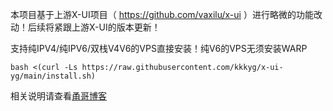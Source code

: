 本项目基于上游X-UI项目（ https://github.com/vaxilu/x-ui ）进行略微的功能改动！后续将紧跟上游X-UI的版本更新！

支持纯IPV4/纯IPV6/双栈V4V6的VPS直接安装！纯V6的VPS无须安装WARP

```
bash <(curl -Ls https://raw.githubusercontent.com/kkkyg/x-ui-yg/main/install.sh)
```

相关说明请查看[甬哥博客](https://kkkyg.blogspot.com/2022/02/x-uiacmex-uiipv4ipv6v4v6vpsvaxilux-ui.html)

